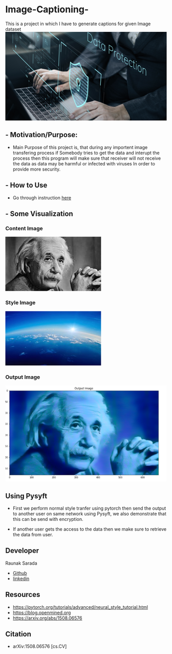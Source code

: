 # Image-Captioning-
This is a project in which I have to generate captions for given Image dataset
![alt text](https://github.com/raunak222/UdacityOpenSource/blob/master/Raunak%20Sarada/Project_style_transfer%2Cencryption%20and%20secure%20sharing/df.jpg)

## - Motivation/Purpose: 
- Main Purpose of this project is, that during any importent image transfering process if Somebody tries to get the data and interupt the process then this program will make sure that receiver will not receive the data as data may be harmful or infected with viruses  In order to provide more security.

## - How to Use 
- Go through instruction [here](https://github.com/raunak222/UdacityOpenSource/blob/master/Raunak%20Sarada/Project_style_transfer%2Cencryption%20and%20secure%20sharing/Instruction.txt)

## - Some Visualization
 ### Content Image
 ![alt text](https://github.com/raunak222/UdacityOpenSource/blob/master/Raunak%20Sarada/Project_style_transfer%2Cencryption%20and%20secure%20sharing/albert.jpg)
### Style Image
![alt text](https://github.com/raunak222/UdacityOpenSource/blob/master/Raunak%20Sarada/Project_style_transfer%2Cencryption%20and%20secure%20sharing/rsz_p3.jpg)
### Output Image
![alt text](https://github.com/raunak222/UdacityOpenSource/blob/master/Raunak%20Sarada/Project_style_transfer%2Cencryption%20and%20secure%20sharing/out_f.PNG)
## Using Pysyft
 - First we perform normal style tranfer using pytorch then send the output to another user on same network using Pysyft, we also demonstrate that this can be send with encryption.

- If another user gets the access to the data then we make sure to retrieve the data from user.
## Developer 
  Raunak Sarada  
  - [Github](https://github.com/raunak222) 
  - [linkedin](https://www.linkedin.com/in/raunak-sarada)
## Resources 
- https://pytorch.org/tutorials/advanced/neural_style_tutorial.html
- https://blog.openmined.org
- https://arxiv.org/abs/1508.06576

## Citation
- arXiv:1508.06576 [cs.CV]
